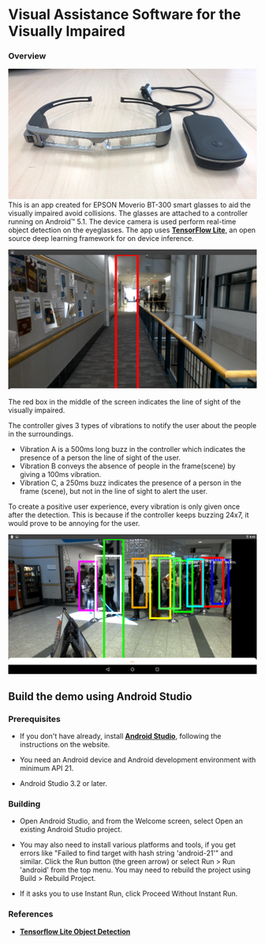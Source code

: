 # Visual Assistance Software for the Visually Impaired

### Overview
![](https://github.com/guptavasu1213/visual-assistance-software/blob/master/IMG_2989.jpg)
This is an app created for EPSON Moverio BT-300 smart glasses to aid the visually impaired avoid collisions. The glasses are attached to a controller running on Android™ 5.1. The device camera is used perform real-time object detection on the eyeglasses. The app uses **[TensorFlow Lite](https://github.com/tensorflow/examples/tree/master/lite)**, an open source deep learning framework for on device inference. 

![](https://github.com/guptavasu1213/visual-assistance-software/blob/master/screenshot_1.png)

The red box in the middle of the screen indicates the line of sight of the visually impaired. 

The controller gives 3 types of vibrations to notify the user about the people in the surroundings. 
- Vibration A is a 500ms long buzz in the controller which indicates the presence of a person the line of sight of the user. 
- Vibration B conveys the absence of people in the frame(scene) by giving a 100ms vibration. 
- Vibration C, a 250ms buzz indicates the presence of a person in the frame (scene), but not in the line of sight to alert the user.

To create a positive user experience, every vibration is only given once after the detection. This is because if the controller keeps buzzing 24x7, it would prove to be annoying for the user.

![](https://github.com/guptavasu1213/visual-assistance-software/blob/master/test_screenshots/Screenshot_2019-09-04-20-43-08.png)
## Build the demo using Android Studio

### Prerequisites

* If you don't have already, install **[Android Studio](https://developer.android.com/studio/index.html)**, following the instructions on the website.

* You need an Android device and Android development environment with minimum API 21.
* Android Studio 3.2 or later.

### Building
* Open Android Studio, and from the Welcome screen, select Open an existing Android Studio project.

* You may also need to install various platforms and tools, if you get errors like "Failed to find target with hash string 'android-21'" and similar.
Click the Run button (the green arrow) or select Run > Run 'android' from the top menu. You may need to rebuild the project using Build > Rebuild Project.

* If it asks you to use Instant Run, click Proceed Without Instant Run.

### References
- **[Tensorflow Lite Object Detection](https://github.com/tensorflow/examples/tree/master/lite/examples/object_detection/android)** 

